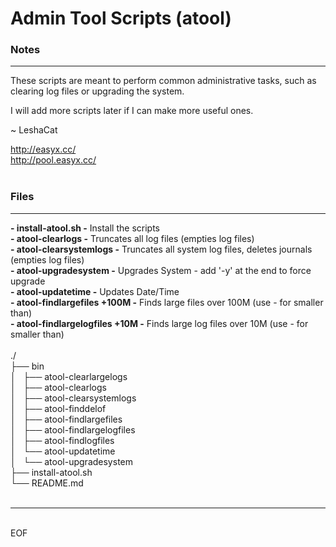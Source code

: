 # Admin Tool Scripts (atool)

### Notes
--------
These scripts are meant to perform common administrative tasks, such as clearing log files or upgrading the system.

I will add more scripts later if I can make more useful ones.

~ LeshaCat<br />

http://easyx.cc/<br />
http://pool.easyx.cc/<br />
<br />
### Files
--------
**- install-atool.sh -** Install the scripts<br />
**- atool-clearlogs -** Truncates all log files (empties log files)<br />
**- atool-clearsystemlogs -** Truncates all system log files, deletes journals (empties log files)<br />
**- atool-upgradesystem -** Upgrades System - add '-y' at the end to force upgrade<br />
**- atool-updatetime -** Updates Date/Time<br />
**- atool-findlargefiles +100M -** Finds large files over 100M (use - for smaller than)<br />
**- atool-findlargelogfiles +10M -** Finds large log files over 10M (use - for smaller than)<br />
<br />
./<br />
├── bin<br />
│   ├── atool-clearlargelogs<br />
│   ├── atool-clearlogs<br />
│   ├── atool-clearsystemlogs<br />
│   ├── atool-finddelof<br />
│   ├── atool-findlargefiles<br />
│   ├── atool-findlargelogfiles<br />
│   ├── atool-findlogfiles<br />
│   └── atool-updatetime<br />
│   └── atool-upgradesystem<br />
├── install-atool.sh<br />
└── README.md<br />
<br />

--------
<br />
EOF
